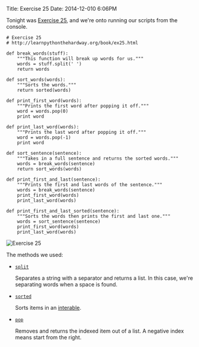 Title: Exercise 25
Date: 2014-12-010 6:06PM

Tonight was [Exercise 25](http://learnpythonthehardway.org/book/ex25.html), and we're onto running our scripts from the console.

```
# Exercise 25
# http://learnpythonthehardway.org/book/ex25.html

def break_words(stuff):
	"""This function will break up words for us."""
	words = stuff.split(' ')
	return words

def sort_words(words):
	"""Sorts the words."""
	return sorted(words)

def print_first_word(words):
	"""Prints the first word after popping it off."""
	word = words.pop(0)
	print word

def print_last_word(words):
	"""Prints the last word after popping it off."""
	word = words.pop(-1)
	print word

def sort_sentence(sentence):
	"""Takes in a full sentence and returns the sorted words."""
	words = break_words(sentence)
	return sort_words(words)

def print_first_and_last(sentence):
	"""Prints the first and last words of the sentence."""
	words = break_words(sentence)
	print_first_word(words)
	print_last_word(words)

def print_first_and_last_sorted(sentence):
	"""Sorts the words then prints the first and last one."""
	words = sort_sentence(sentence)
	print_first_word(words)
	print_last_word(words)
```

![Exercise 25]({filename}/images/ex25.png "Exercise 25")

The methods we used:

- [`split`](https://docs.python.org/2/library/stdtypes.html#str.split)

    Separates a string with a separator and returns a list. In this case, we're separating words when a space is found.

- [`sorted`](https://docs.python.org/2/library/functions.html#sorted)

    Sorts items in an [interable](https://docs.python.org/2/glossary.html#term-iterable).

- [`pop`](https://docs.python.org/2/library/stdtypes.html#set.pop)

    Removes and returns the indexed item out of a list. A negative index means start from the right.
